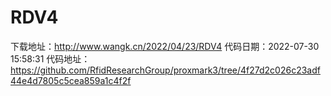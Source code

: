 # RDV4
下载地址：http://www.wangk.cn/2022/04/23/RDV4
代码日期：2022-07-30 15:58:31
代码地址：https://github.com/RfidResearchGroup/proxmark3/tree/4f27d2c026c23adf44e4d7805c5cea859a1c4f2f
